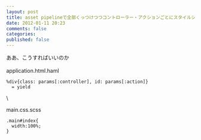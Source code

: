 ```yaml
---
layout: post
title: asset pipelineで全部くっつけつつコントローラー・アクションごとにスタイルシートを設定する方法
date: 2012-01-11 20:23
comments: false
categories: 
published: false
---
```


ああ、こうすればいいのか\
\
application.html.haml

~~~~ {.syntax-highlight}
%div{class: params[:controller], id: params[:action]}
  = yield
~~~~

\

main.css.scss

~~~~ {.syntax-highlight}
.main#index{
  width:100%;
}
~~~~

